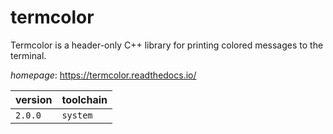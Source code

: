 # termcolor

Termcolor is a header-only C++ library for printing colored  messages to the terminal.

*homepage*: <https://termcolor.readthedocs.io/>

version | toolchain
--------|----------
``2.0.0`` | ``system``
